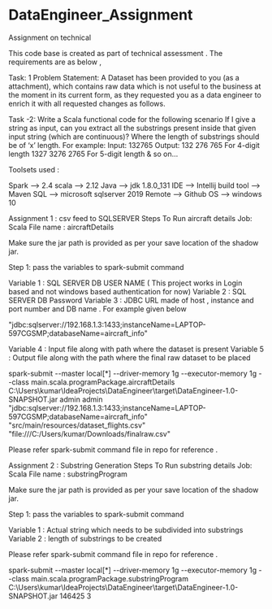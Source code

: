 # DataEngineer_Assignment
Assignment on technical 

This code base is created as part of technical assessment . The requirements are as below ,

Task: 1
Problem Statement: 
A Dataset has been provided to you (as a attachment), which contains raw data 
which is not useful to the business at the moment in its current form, as they 
requested you as a data engineer to enrich it with all requested changes as follows. 

Task -2:
Write a Scala functional code for the following scenario 
If I give a string as input, can you extract all the substrings present inside that given input 
string (which are continuous)?
Where the length of substrings should be of ‘x’ length.
For example: 
Input: 132765
Output:
132
276
765
For 4-digit length 
1327
3276
2765
For 5-digit length & so on…

Toolsets used :


Spark  --> 2.4
scala  --> 2.12
Java  --> jdk 1.8.0_131
IDE  --> Intellij
build tool --> Maven
SQL  --> microsoft sqlserver 2019
Remote  --> Github
OS --> windows 10

Assignment 1 : csv feed to SQLSERVER
Steps To Run aircraft details Job:
Scala File name : aircraftDetails

Make sure the jar path is provided as per your save location of the shadow jar. 

Step 1: pass the variables to spark-submit command 

Variable 1 : SQL SERVER DB USER NAME ( This project works in Login based and not windows based authentication for now)
Variable 2 : SQL SERVER DB Password
Variable 3 : JDBC URL made of host , instance and port number and DB name . For example given below

"jdbc:sqlserver://192.168.1.3:1433;instanceName=LAPTOP-597CGSMP;databaseName=aircraft_info"

Variable 4 : Input file along with path where the dataset is present
Variable 5 : Output file along with the path where the final raw dataset to be placed

spark-submit --master local[*] --driver-memory 1g --executor-memory 1g --class main.scala.programPackage.aircraftDetails C:\Users\kumar\IdeaProjects\DataEngineer\target\DataEngineer-1.0-SNAPSHOT.jar admin admin "jdbc:sqlserver://192.168.1.3:1433;instanceName=LAPTOP-597CGSMP;databaseName=aircraft_info" "src/main/resources/dataset_flights.csv" "file:///C:/Users/kumar/Downloads/finalraw.csv"


Please refer spark-submit command file in repo for reference .


Assignment 2 : Substring Generation
Steps To Run substring details Job:
Scala File name :  substringProgram

Make sure the jar path is provided as per your save location of the shadow jar. 

Step 1: pass the variables to spark-submit command 

Variable 1 : Actual string which needs to be subdivided into substrings
Variable 2 : length of substrings to be created

Please refer spark-submit command file in repo for reference .



spark-submit --master local[*] --driver-memory 1g --executor-memory 1g --class main.scala.programPackage.substringProgram C:\Users\kumar\IdeaProjects\DataEngineer\target\DataEngineer-1.0-SNAPSHOT.jar 146425 3
